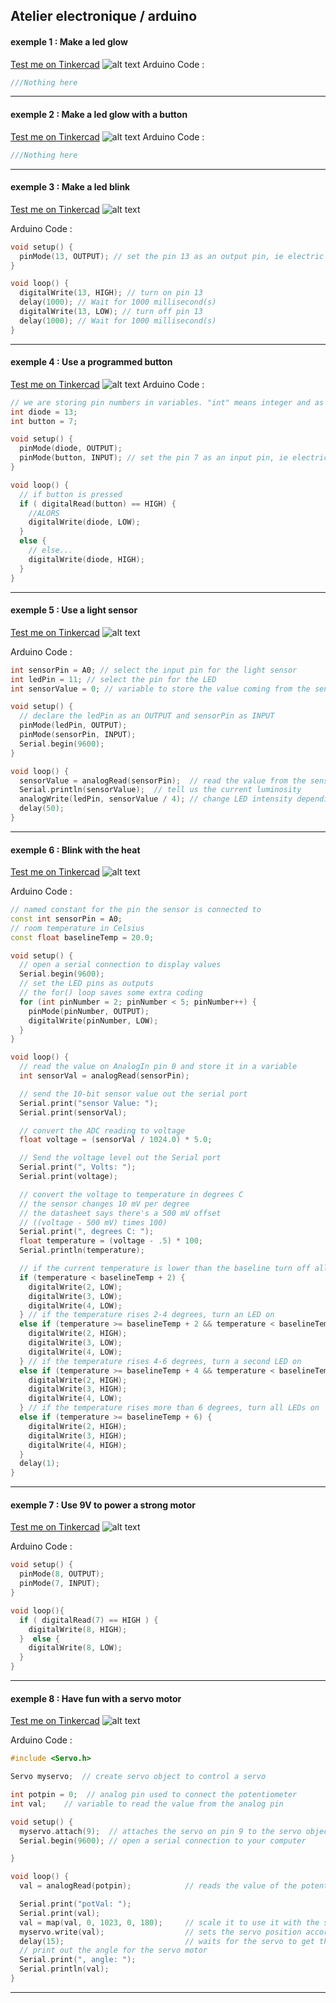 ## Atelier electronique / arduino

#### exemple 1 : Make a led glow
[Test me on Tinkercad](https://www.tinkercad.com/things/03WDZBVcr39)
![alt text](./imgs/diode-explode.png "simple led")
Arduino Code :
```cpp
///Nothing here
```
--------
#### exemple 2 : Make a led glow with a button
[Test me on Tinkercad](https://www.tinkercad.com/things/163mTSp0VBm)
![alt text](./imgs/simple-button.png "simple button")
Arduino Code :
```cpp
///Nothing here
```
--------

#### exemple 3 : Make a led blink
[Test me on Tinkercad](https://www.tinkercad.com/things/163mTSp0VBm)
![alt text](./imgs/diode-blink.png "led blink")

Arduino Code :
```cpp
void setup() {
  pinMode(13, OUTPUT); // set the pin 13 as an output pin, ie electric signal will come out of this pin
}

void loop() {
  digitalWrite(13, HIGH); // turn on pin 13
  delay(1000); // Wait for 1000 millisecond(s)
  digitalWrite(13, LOW); // turn off pin 13
  delay(1000); // Wait for 1000 millisecond(s)
}
```
--------
#### exemple 4 : Use a programmed button
[Test me on Tinkercad](https://www.tinkercad.com/things/cKW6QXsZYLM)
![alt text](./imgs/prog-button.png "programmed button")
Arduino Code :
```cpp
// we are storing pin numbers in variables. "int" means integer and as such are used to store integer numbers
int diode = 13;
int button = 7;

void setup() {
  pinMode(diode, OUTPUT);
  pinMode(button, INPUT); // set the pin 7 as an input pin, ie electric signal will come in this pin, so that we can read it
}

void loop() {
  // if button is pressed
  if ( digitalRead(button) == HIGH) {
    //ALORS
    digitalWrite(diode, LOW);
  }
  else {
    // else...
    digitalWrite(diode, HIGH);
  }
}
```
--------

#### exemple 5 : Use a light sensor
[Test me on Tinkercad](https://www.tinkercad.com/things/14qDVw4yCpc)
![alt text](./imgs/light-sensor.png "analog arduino")

Arduino Code :
```cpp
int sensorPin = A0; // select the input pin for the light sensor
int ledPin = 11; // select the pin for the LED
int sensorValue = 0; // variable to store the value coming from the sensor

void setup() {
  // declare the ledPin as an OUTPUT and sensorPin as INPUT
  pinMode(ledPin, OUTPUT);
  pinMode(sensorPin, INPUT);
  Serial.begin(9600);
}

void loop() {
  sensorValue = analogRead(sensorPin);  // read the value from the sensor
  Serial.println(sensorValue);  // tell us the current luminosity
  analogWrite(ledPin, sensorValue / 4); // change LED intensity depending of the luminosity
  delay(50);
}
```
--------

#### exemple 6 : Blink with the heat
[Test me on Tinkercad](https://tinkercad.com/things/88JZm8U2yei)
![alt text](./imgs/temp-sensor.png "analog arduino")

Arduino Code :
```cpp
// named constant for the pin the sensor is connected to
const int sensorPin = A0;
// room temperature in Celsius
const float baselineTemp = 20.0;

void setup() {
  // open a serial connection to display values
  Serial.begin(9600);
  // set the LED pins as outputs
  // the for() loop saves some extra coding
  for (int pinNumber = 2; pinNumber < 5; pinNumber++) {
    pinMode(pinNumber, OUTPUT);
    digitalWrite(pinNumber, LOW);
  }
}

void loop() {
  // read the value on AnalogIn pin 0 and store it in a variable
  int sensorVal = analogRead(sensorPin);

  // send the 10-bit sensor value out the serial port
  Serial.print("sensor Value: ");
  Serial.print(sensorVal);

  // convert the ADC reading to voltage
  float voltage = (sensorVal / 1024.0) * 5.0;

  // Send the voltage level out the Serial port
  Serial.print(", Volts: ");
  Serial.print(voltage);

  // convert the voltage to temperature in degrees C
  // the sensor changes 10 mV per degree
  // the datasheet says there's a 500 mV offset
  // ((voltage - 500 mV) times 100)
  Serial.print(", degrees C: ");
  float temperature = (voltage - .5) * 100;
  Serial.println(temperature);

  // if the current temperature is lower than the baseline turn off all LEDs
  if (temperature < baselineTemp + 2) {
    digitalWrite(2, LOW);
    digitalWrite(3, LOW);
    digitalWrite(4, LOW);
  } // if the temperature rises 2-4 degrees, turn an LED on
  else if (temperature >= baselineTemp + 2 && temperature < baselineTemp + 4) {
    digitalWrite(2, HIGH);
    digitalWrite(3, LOW);
    digitalWrite(4, LOW);
  } // if the temperature rises 4-6 degrees, turn a second LED on
  else if (temperature >= baselineTemp + 4 && temperature < baselineTemp + 6) {
    digitalWrite(2, HIGH);
    digitalWrite(3, HIGH);
    digitalWrite(4, LOW);
  } // if the temperature rises more than 6 degrees, turn all LEDs on
  else if (temperature >= baselineTemp + 6) {
    digitalWrite(2, HIGH);
    digitalWrite(3, HIGH);
    digitalWrite(4, HIGH);
  }
  delay(1);
}
```
--------


#### exemple 7 : Use 9V to power a strong motor
[Test me on Tinkercad](https://www.tinkercad.com/things/6PE1Yd0HUkL)
![alt text](./imgs/motor-transistor.png "analog arduino")

Arduino Code :
```cpp
void setup() {
  pinMode(8, OUTPUT);
  pinMode(7, INPUT);
}

void loop(){
  if ( digitalRead(7) == HIGH ) {
    digitalWrite(8, HIGH);
  }  else {
	digitalWrite(8, LOW);
  }
}
```
--------

#### exemple 8 : Have fun with a servo motor
[Test me on Tinkercad](https://www.tinkercad.com/things/ia83eHY1JRs)
![alt text](./imgs/servo.png "analog arduino")

Arduino Code :
```cpp
#include <Servo.h>

Servo myservo;  // create servo object to control a servo

int potpin = 0;  // analog pin used to connect the potentiometer
int val;    // variable to read the value from the analog pin

void setup() {
  myservo.attach(9);  // attaches the servo on pin 9 to the servo object
  Serial.begin(9600); // open a serial connection to your computer

}

void loop() {
  val = analogRead(potpin);            // reads the value of the potentiometer (value between 0 and 1023)

  Serial.print("potVal: ");
  Serial.print(val);
  val = map(val, 0, 1023, 0, 180);     // scale it to use it with the servo (value between 0 and 180)
  myservo.write(val);                  // sets the servo position according to the scaled value
  delay(15);                           // waits for the servo to get there
  // print out the angle for the servo motor
  Serial.print(", angle: ");
  Serial.println(val);
}
```
--------
